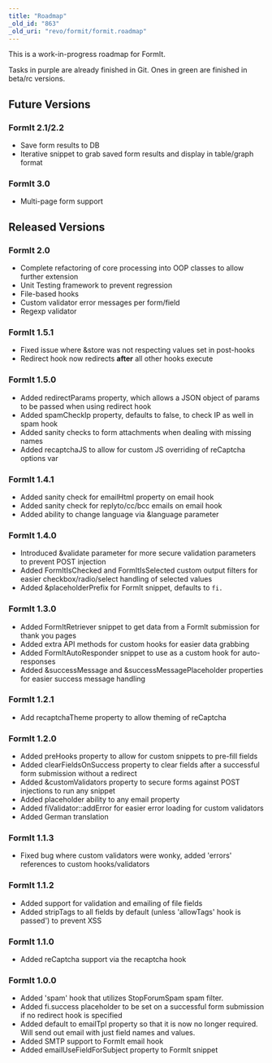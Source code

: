 ```yaml
---
title: "Roadmap"
_old_id: "863"
_old_uri: "revo/formit/formit.roadmap"
---
```


This is a work-in-progress roadmap for FormIt.

Tasks in purple are already finished in Git. Ones in green are finished in beta/rc versions.

## Future Versions

### FormIt 2.1/2.2

- Save form results to DB
- Iterative snippet to grab saved form results and display in table/graph format

### FormIt 3.0

- Multi-page form support

## Released Versions

### FormIt 2.0

- Complete refactoring of core processing into OOP classes to allow further extension
- Unit Testing framework to prevent regression
- File-based hooks
- Custom validator error messages per form/field
- Regexp validator

### FormIt 1.5.1

- Fixed issue where &store was not respecting values set in post-hooks
- Redirect hook now redirects **after** all other hooks execute

### FormIt 1.5.0

- Added redirectParams property, which allows a JSON object of params to be passed when using redirect hook
- Added spamCheckIp property, defaults to false, to check IP as well in spam hook
- Added sanity checks to form attachments when dealing with missing names
- Added recaptchaJS to allow for custom JS overriding of reCaptcha options var

### FormIt 1.4.1

- Added sanity check for emailHtml property on email hook
- Added sanity check for replyto/cc/bcc emails on email hook
- Added ability to change language via &language parameter

### FormIt 1.4.0

- Introduced &validate parameter for more secure validation parameters to prevent POST injection
- Added FormItIsChecked and FormItIsSelected custom output filters for easier checkbox/radio/select handling of selected values
- Added &placeholderPrefix for FormIt snippet, defaults to `fi.`

### FormIt 1.3.0

- Added FormItRetriever snippet to get data from a FormIt submission for thank you pages
- Added extra API methods for custom hooks for easier data grabbing
- Added FormItAutoResponder snippet to use as a custom hook for auto-responses
- Added &successMessage and &successMessagePlaceholder properties for easier success message handling

### FormIt 1.2.1

- Add recaptchaTheme property to allow theming of reCaptcha

### FormIt 1.2.0

- Added preHooks property to allow for custom snippets to pre-fill fields
- Added clearFieldsOnSuccess property to clear fields after a successful form submission without a redirect
- Added &customValidators property to secure forms against POST injections to run any snippet
- Added placeholder ability to any email property
- Added fiValidator::addError for easier error loading for custom validators
- Added German translation

### FormIt 1.1.3

- Fixed bug where custom validators were wonky, added 'errors' references to custom hooks/validators

### FormIt 1.1.2

- Added support for validation and emailing of file fields
- Added stripTags to all fields by default (unless 'allowTags' hook is passed') to prevent XSS

### FormIt 1.1.0

- Added reCaptcha support via the recaptcha hook

### FormIt 1.0.0

- Added 'spam' hook that utilizes StopForumSpam spam filter.
- Added fi.success placeholder to be set on a successful form submission if no redirect hook is specified
- Added default to emailTpl property so that it is now no longer required. Will send out email with just field names and values.
- Added SMTP support to FormIt email hook
- Added emailUseFieldForSubject property to FormIt snippet